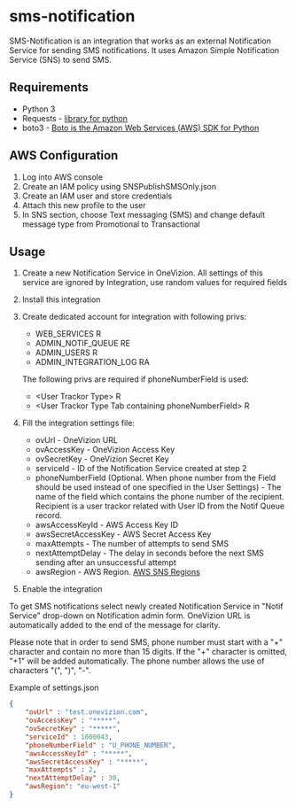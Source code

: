 # sms-notification

SMS-Notification is an integration that works as an external Notification Service for sending SMS notifications. It uses 
Amazon Simple Notification Service (SNS) to send SMS.

## Requirements
- Python 3
- Requests - [library for python](https://requests.readthedocs.io/en/master/)
- boto3 - [Boto is the Amazon Web Services (AWS) SDK for Python](https://boto3.amazonaws.com/v1/documentation/api/latest/index.html)

## AWS Configuration
1. Log into AWS console
2. Create an IAM policy using SNSPublishSMSOnly.json
3. Create an IAM user and store credentials
4. Attach this new profile to the user
5. In SNS section, choose Text messaging (SMS) and change default message type from Promotional to Transactional


## Usage
1. Create a new Notification Service in OneVizion. All settings of this service are ignored by Integration, use random values for required fields
2. Install this integration
3. Create dedicated account for integration with following privs:
   * WEB_SERVICES R
   * ADMIN_NOTIF_QUEUE RE
   * ADMIN_USERS R
   * ADMIN_INTEGRATION_LOG RA
   
   The following privs are required if phoneNumberField is used:
   * \<User Trackor Type\> R
   * \<User Trackor Type Tab containing phoneNumberField\> R

4. Fill the integration settings file:
   - ovUrl - OneVizion URL
   - ovAccessKey - OneVizion Access Key
   - ovSecretKey - OneVizion Secret Key
   - serviceId - ID of the Notification Service created at step 2
   - phoneNumberField (Optional. When phone number from the Field should be used instead of one specified in the User Settings) - The name of the field which contains the phone number of the recipient. Recipient is a user trackor related with User ID from the Notif Queue record.
   - awsAccessKeyId - AWS Access Key ID
   - awsSecretAccessKey - AWS Secret Access Key
   - maxAttempts - The number of attempts to send SMS
   - nextAttemptDelay - The delay in seconds before the next SMS sending after an unsuccessful attempt
   - awsRegion - AWS Region. [AWS SNS Regions](https://docs.aws.amazon.com/sns/latest/dg/sns-supported-regions-countries.html)
5. Enable the integration

To get SMS notifications select newly created Notification Service in "Notif Service" drop-down on Notification admin form. OneVizion URL is automatically added to the end of the message for clarity.

Please note that in order to send SMS, phone number must start with a "+" character and contain no more than 15 digits. If the "+" character is omitted, "+1" will be added automatically. The phone number allows the use of characters "(", ")", "-".

Example of settings.json

```json
{
    "ovUrl" : "test.onevizion.com",
    "ovAccessKey" : "*****",
    "ovSecretKey" : "*****",
    "serviceId" : 1000043,
    "phoneNumberField" : "U_PHONE_NUMBER",
    "awsAccessKeyId" : "*****",
    "awsSecretAccessKey" : "*****",
    "maxAttempts" : 2,
    "nextAttemptDelay" : 30,
    "awsRegion": "eu-west-1"
}
```

